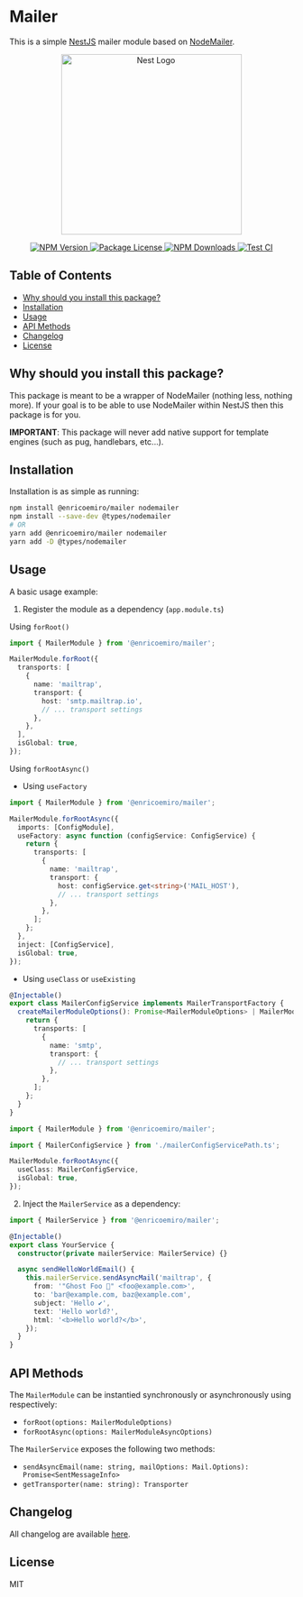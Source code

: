 # Mailer

This is a simple [NestJS](https://nestjs.com/) mailer module based on [NodeMailer](https://www.npmjs.com/package/nodemailer).

<p align="center">
  <a href="http://nestjs.com/">
    <img src="https://nestjs.com/img/logo_text.svg" width="320" alt="Nest Logo">
  </a>
</p>

<p align="center">
  <a href="https://www.npmjs.com/package/@enricoemiro/mailer">
    <img src="https://img.shields.io/npm/v/@enricoemiro/mailer.svg" alt="NPM Version" />
  </a>

  <a href="https://www.npmjs.com/package/@enricoemiro/mailer">
    <img src="https://img.shields.io/npm/l/@enricoemiro/mailer.svg" alt="Package License" />
  </a>

  <a href="https://www.npmjs.com/package/@enricoemiro/mailer">
    <img src="https://img.shields.io/npm/dm/@enricoemiro/mailer" alt="NPM Downloads" />
  </a>

  <a href="https://www.npmjs.com/package/@enricoemiro/mailer">
    <img src="https://github.com/enricoemiro/mailer/actions/workflows/test.yml/badge.svg?branch=main" alt="Test CI" />
  </a>
</p>

## Table of Contents

- [Why should you install this package?](#why-should-you-install-this-package)
- [Installation](#installation)
- [Usage](#usage)
- [API Methods](#api-methods)
- [Changelog](#changelog)
- [License](#license)

## Why should you install this package?

This package is meant to be a wrapper of NodeMailer (nothing less, nothing more). If your goal is to be able to use NodeMailer within NestJS then this package is for you.

**IMPORTANT**: This package will never add native support for template engines (such as pug, handlebars, etc...).

## Installation

Installation is as simple as running:

```sh
npm install @enricoemiro/mailer nodemailer
npm install --save-dev @types/nodemailer
# OR
yarn add @enricoemiro/mailer nodemailer
yarn add -D @types/nodemailer
```

## Usage

A basic usage example:

1. Register the module as a dependency (`app.module.ts`)

Using `forRoot()`

```ts
import { MailerModule } from '@enricoemiro/mailer';

MailerModule.forRoot({
  transports: [
    {
      name: 'mailtrap',
      transport: {
        host: 'smtp.mailtrap.io',
        // ... transport settings
      },
    },
  ],
  isGlobal: true,
});
```

Using `forRootAsync()`

- Using `useFactory`

```ts
import { MailerModule } from '@enricoemiro/mailer';

MailerModule.forRootAsync({
  imports: [ConfigModule],
  useFactory: async function (configService: ConfigService) {
    return {
      transports: [
        {
          name: 'mailtrap',
          transport: {
            host: configService.get<string>('MAIL_HOST'),
            // ... transport settings
          },
        },
      ];
    };
  },
  inject: [ConfigService],
  isGlobal: true,
});
```

- Using `useClass` or `useExisting`

```ts
@Injectable()
export class MailerConfigService implements MailerTransportFactory {
  createMailerModuleOptions(): Promise<MailerModuleOptions> | MailerModuleOptions {
    return {
      transports: [
        {
          name: 'smtp',
          transport: {
            // ... transport settings
          },
        },
      ];
    };
  }
}
```

```ts
import { MailerModule } from '@enricoemiro/mailer';

import { MailerConfigService } from './mailerConfigServicePath.ts';

MailerModule.forRootAsync({
  useClass: MailerConfigService,
  isGlobal: true,
});
```

2. Inject the `MailerService` as a dependency:

```ts
import { MailerService } from '@enricoemiro/mailer';

@Injectable()
export class YourService {
  constructor(private mailerService: MailerService) {}

  async sendHelloWorldEmail() {
    this.mailerService.sendAsyncMail('mailtrap', {
      from: '"Ghost Foo 👻" <foo@example.com>',
      to: 'bar@example.com, baz@example.com',
      subject: 'Hello ✔',
      text: 'Hello world?',
      html: '<b>Hello world?</b>',
    });
  }
}
```

## API Methods

The `MailerModule` can be instantied synchronously or asynchronously using respectively:

- `forRoot(options: MailerModuleOptions)`
- `forRootAsync(options: MailerModuleAsyncOptions)`

The `MailerService` exposes the following two methods:

- `sendAsyncEmail(name: string, mailOptions: Mail.Options): Promise<SentMessageInfo>`
- `getTransporter(name: string): Transporter`

## Changelog

All changelog are available [here](https://github.com/enricoemiro/mailer/releases).

## License

MIT
